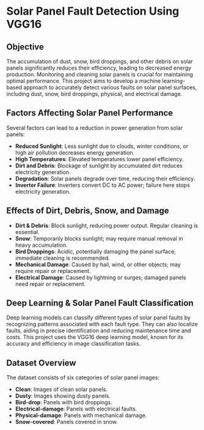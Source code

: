 # Solar Panel Fault Detection Using VGG16

## Objective

The accumulation of dust, snow, bird droppings, and other debris on solar panels significantly reduces their efficiency, leading to decreased energy production. Monitoring and cleaning solar panels is crucial for maintaining optimal performance. This project aims to develop a machine learning-based approach to accurately detect various faults on solar panel surfaces, including dust, snow, bird droppings, physical, and electrical damage.

## Factors Affecting Solar Panel Performance

Several factors can lead to a reduction in power generation from solar panels:

- **Reduced Sunlight**: Less sunlight due to clouds, winter conditions, or high air pollution decreases energy generation.
- **High Temperatures**: Elevated temperatures lower panel efficiency.
- **Dirt and Debris**: Blockage of sunlight by accumulated dirt reduces electricity generation.
- **Degradation**: Solar panels degrade over time, reducing their efficiency.
- **Inverter Failure**: Inverters convert DC to AC power; failure here stops electricity generation.

## Effects of Dirt, Debris, Snow, and Damage

- **Dirt & Debris**: Block sunlight, reducing power output. Regular cleaning is essential.
- **Snow**: Temporarily blocks sunlight; may require manual removal in heavy accumulation.
- **Bird Droppings**: Acidic, potentially damaging the panel surface; immediate cleaning is recommended.
- **Mechanical Damage**: Caused by hail, wind, or other objects; may require repair or replacement.
- **Electrical Damage**: Caused by lightning or surges; damaged panels need repair or replacement.

## Deep Learning & Solar Panel Fault Classification

Deep learning models can classify different types of solar panel faults by recognizing patterns associated with each fault type. They can also localize faults, aiding in precise identification and reducing maintenance time and costs. This project uses the VGG16 deep learning model, known for its accuracy and efficiency in image classification tasks.

## Dataset Overview

The dataset consists of six categories of solar panel images:

- **Clean**: Images of clean solar panels.
- **Dusty**: Images showing dusty panels.
- **Bird-drop**: Panels with bird droppings.
- **Electrical-damage**: Panels with electrical faults.
- **Physical-damage**: Panels with mechanical damage.
- **Snow-covered**: Panels covered in snow.

